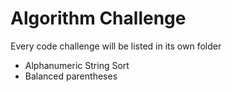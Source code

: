 # Algorithm Challenge

Every code challenge will be listed in its own folder

- Alphanumeric String Sort
- Balanced parentheses